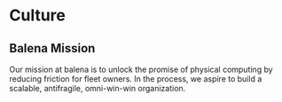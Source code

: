 # Culture

## Balena Mission

Our mission at balena is to unlock the promise of physical computing by reducing friction for fleet owners. In the process, we aspire to build a scalable, antifragile, omni-win-win organization.

